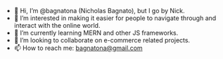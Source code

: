 - 👋 Hi, I’m @bagnatona (Nicholas Bagnato), but I go by Nick.
- 👀 I’m interested in making it easier for people to navigate through and interact with the online world.
- 🌱 I’m currently learning MERN and other JS frameworks.
- 💞️ I’m looking to collaborate on e-commerce related projects.
- 📫 How to reach me: bagnatona@gmail.com

<!---
bagnatona/bagnatona is a ✨ special ✨ repository because its `README.md` (this file) appears on your GitHub profile.
You can click the Preview link to take a look at your changes.
--->
